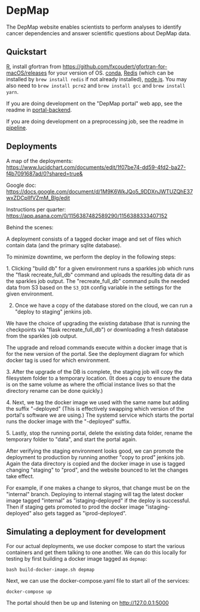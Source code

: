 # DepMap

The DepMap website enables scientists to perform analyses to identify
cancer dependencies and answer scientific questions about DepMap data.

## Quickstart

[R](https://www.r-project.org/), install gfortran from
https://github.com/fxcoudert/gfortran-for-macOS/releases for your version of OS.
[conda](https://docs.conda.io/en/latest/miniconda.html),
[Redis](https://redis.io/) (which can be installed by
`brew install redis` if not already installed),
[node.js](https://nodejs.org/en/).
You may also need to
`brew install pcre2` and `brew install gcc` and `brew install yarn`.

If you are doing development on the "DepMap portal" web app, see the readme in [portal-backend](portal-backend).

If you are doing development on a preprocessing job, see the readme in [pipeline](pipeline).

## Deployments

A map of the deployments:
<https://www.lucidchart.com/documents/edit/1f07be74-dd59-4fd2-ba27-f4b7091687ad/0?shared=true&>

Google doc:
<https://docs.google.com/document/d/1M9K6WkJQo5_9DDXnJWTUZQhE37wxZDCpIIfVZmM_Blg/edit>

Instructions per quarter:
<https://app.asana.com/0/1156387482589290/1156388333407152>

Behind the scenes:

A deployment consists of a tagged docker image and set of files which
contain data (and the primary sqlite database).

To minimize downtime, we perform the deploy in the following steps:

1\. Clicking \"build db\" for a given environment runs a sparkles job
which runs the \"flask recreate_full_db\" command and uploads the
resulting data dir as the sparkles job output. The \"recreate_full_db\"
command pulls the needed data from S3 based on the `S3_DIR`
config variable in the settings for the given environment.

2.  Once we have a copy of the database stored on the cloud, we can run
    a \"deploy to staging\" jenkins job.

We have the choice of upgrading the existing database (that is running
the checkpoints via \"flask recreate_full_db\") or downloading a fresh
database from the sparkles job output.

The upgrade and reload commands execute within a docker image that is
for the new version of the portal. See the deployment diagram for which
docker tag is used for which environment.

3\. After the upgrade of the DB is complete, the staging job will copy
the filesystem folder to a temporary location. (It does a copy to ensure
the data is on the same volume as where the official instance lives so
that the directory rename can be done quickly.)

4\. Next, we tag the docker image we used with the same name but adding
the suffix \"-deployed\" (This is effectively swapping which version of
the portal\'s software we are using.) The systemd service which starts
the portal runs the docker image with the \"-deployed\" suffix.

5\. Lastly, stop the running portal, delete the existing data folder,
rename the temporary folder to \"data\", and start the portal again.

After verifying the staging environment looks good, we can promote the
deployment to production by running another \"copy to prod\" jenkins
job. Again the data directory is copied and the docker image in use is
tagged changing \"staging\" to \"prod\", and the website bounced to let
the changes take effect.

For example, if one makes a change to skyros, that change must be on the
\"internal\" branch. Deploying to internal staging will tag the latest
docker image tagged \"internal\" as \"istaging-deployed\" if the deploy
is successful. Then if staging gets promoted to prod the docker image
\"istaging-deployed\" also gets tagged as \"iprod-deployed\".

## Simulating a deployment for development

For our actual deployments, we use docker compose to start the various
containers and get them talking to one another. We can do this locally
for testing by first building a docker image tagged as `depmap`:

```
bash build-docker-image.sh depmap
```

Next, we can use the docker-compose.yaml file to start all of the services:

```
docker-compose up
```

The portal should then be up and listening on http://127.0.0.1:5000
